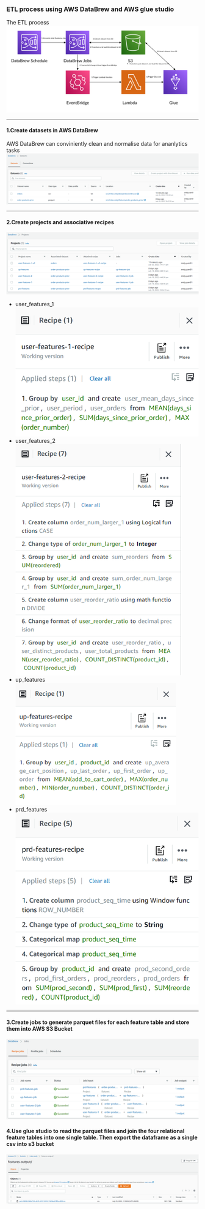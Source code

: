 ### ETL process using AWS DataBrew and AWS glue studio
The ETL process
![my picture](assets/images/ETL.png)
***
#### 1.Create datasets in AWS DataBrew
AWS DataBrew can conviniently clean and normalise data for ananlytics tasks
![my picture](assets/images/dataset.png)
***
#### 2.Create projects and associative recipes
![my picture](assets/images/projects.png)
- user_features_1
![my picture](assets/images/user1.png)
- user_features_2
![my picture](assets/images/user2.png)
- up_features
![my picture](assets/images/up.png)
- prd_features
![my picture](assets/images/prd.png)
***
#### 3.Create jobs to generate parquet files for each feature table and store them into AWS S3 Bucket
![my picture](assets/images/jobs.png)
#### 4.Use glue studio to read the parquet files and join the four relational feature tables into one single table. Then export the dataframe as a single csv into s3 bucket
![my picture](assets/images/csv%20file.png)